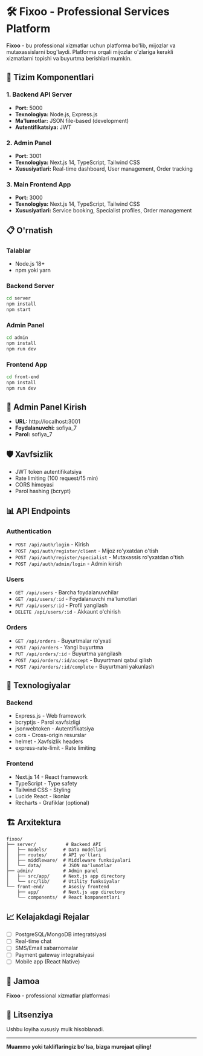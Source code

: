 # 🛠️ Fixoo - Professional Services Platform

**Fixoo** - bu professional xizmatlar uchun platforma bo'lib, mijozlar va mutaxassislarni bog'laydi. Platforma orqali mijozlar o'zlariga kerakli xizmatlarni topishi va buyurtma berishlari mumkin.

## 🚀 Tizim Komponentlari

### 1. Backend API Server
- **Port:** 5000
- **Texnologiya:** Node.js, Express.js
- **Ma'lumotlar:** JSON file-based (development)
- **Autentifikatsiya:** JWT

### 2. Admin Panel
- **Port:** 3001
- **Texnologiya:** Next.js 14, TypeScript, Tailwind CSS
- **Xususiyatlari:** Real-time dashboard, User management, Order tracking

### 3. Main Frontend App
- **Port:** 3000
- **Texnologiya:** Next.js 14, TypeScript, Tailwind CSS
- **Xususiyatlari:** Service booking, Specialist profiles, Order management

## 📋 O'rnatish

### Talablar
- Node.js 18+ 
- npm yoki yarn

### Backend Server
```bash
cd server
npm install
npm start
```

### Admin Panel
```bash
cd admin
npm install
npm run dev
```

### Frontend App
```bash
cd front-end
npm install
npm run dev
```

## 🔐 Admin Panel Kirish

- **URL:** http://localhost:3001
- **Foydalanuvchi:** sofiya_7
- **Parol:** sofiya_7

## 🛡️ Xavfsizlik

- JWT token autentifikatsiya
- Rate limiting (100 request/15 min)
- CORS himoyasi
- Parol hashing (bcrypt)

## 📊 API Endpoints

### Authentication
- `POST /api/auth/login` - Kirish
- `POST /api/auth/register/client` - Mijoz ro'yxatdan o'tish
- `POST /api/auth/register/specialist` - Mutaxassis ro'yxatdan o'tish
- `POST /api/auth/admin/login` - Admin kirish

### Users
- `GET /api/users` - Barcha foydalanuvchilar
- `GET /api/users/:id` - Foydalanuvchi ma'lumotlari
- `PUT /api/users/:id` - Profil yangilash
- `DELETE /api/users/:id` - Akkaunt o'chirish

### Orders
- `GET /api/orders` - Buyurtmalar ro'yxati
- `POST /api/orders` - Yangi buyurtma
- `PUT /api/orders/:id` - Buyurtma yangilash
- `POST /api/orders/:id/accept` - Buyurtmani qabul qilish
- `POST /api/orders/:id/complete` - Buyurtmani yakunlash

## 🎨 Texnologiyalar

### Backend
- Express.js - Web framework
- bcryptjs - Parol xavfsizligi
- jsonwebtoken - Autentifikatsiya
- cors - Cross-origin resurslar
- helmet - Xavfsizlik headers
- express-rate-limit - Rate limiting

### Frontend
- Next.js 14 - React framework
- TypeScript - Type safety
- Tailwind CSS - Styling
- Lucide React - Ikonlar
- Recharts - Grafiklar (optional)

## 🏗️ Arxitektura

```
fixoo/
├── server/           # Backend API
│   ├── models/      # Data modellari
│   ├── routes/      # API yo'llari
│   ├── middleware/  # Middleware funksiyalari
│   └── data/        # JSON ma'lumotlar
├── admin/           # Admin panel
│   ├── src/app/     # Next.js app directory
│   └── src/lib/     # Utility funksiyalar
└── front-end/       # Asosiy frontend
    ├── app/         # Next.js app directory
    └── components/  # React komponentlari
```

## 📈 Kelajakdagi Rejalar

- [ ] PostgreSQL/MongoDB integratsiyasi
- [ ] Real-time chat
- [ ] SMS/Email xabarnomalar
- [ ] Payment gateway integratsiyasi
- [ ] Mobile app (React Native)

## 👥 Jamoa

**Fixoo** - professional xizmatlar platformasi

## 📄 Litsenziya

Ushbu loyiha xususiy mulk hisoblanadi.

---

**Muammo yoki takliflaringiz bo'lsa, bizga murojaat qiling!**